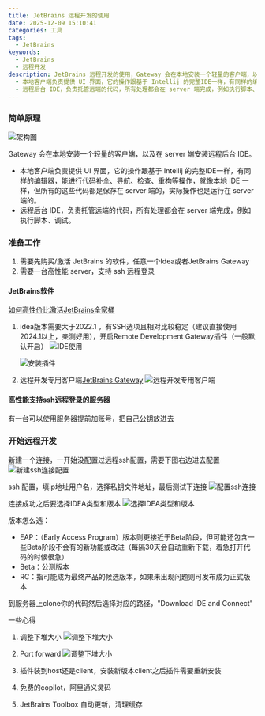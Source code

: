```yaml
---
title: JetBrains 远程开发的使用
date: 2025-12-09 15:10:41
categories: 工具
tags:
  - JetBrains
keywords: 
  - JetBrains
  - 远程开发
description: JetBrains 远程开发的使用，Gateway 会在本地安装一个轻量的客户端，以及在 server 端安装远程后台 IDE。
  - 本地客户端负责提供 UI 界面，它的操作跟基于 Intellij 的完整IDE一样，有同样的编辑器，能进行代码补全、导航、检查、重构等操作，就像本地 IDE 一样，但所有的这些代码都是保存在 server 端的，实际操作也是运行在 server 端的。
  - 远程后台 IDE，负责托管远端的代码，所有处理都会在 server 端完成，例如执行脚本、调试。
---
```


### 简单原理
![架构图](JetBrains-远程开发的使用/img.png)

Gateway 会在本地安装一个轻量的客户端，以及在 server 端安装远程后台 IDE。
- 本地客户端负责提供 UI 界面，它的操作跟基于 Intellij 的完整IDE一样，有同样的编辑器，能进行代码补全、导航、检查、重构等操作，就像本地 IDE 一样，但所有的这些代码都是保存在 server 端的，实际操作也是运行在 server 端的。
- 远程后台 IDE，负责托管远端的代码，所有处理都会在 server 端完成，例如执行脚本、调试。

### 准备工作
1. 需要先购买/激活 JetBrains 的软件，任意一个Idea或者JetBrains Gateway
2. 需要一台高性能 server，支持 ssh 远程登录
#### JetBrains软件
   [如何高性价比激活JetBrains全家桶](http://e.tb.cn/h.T1NT5hBEX3Mvjuh?tk=E4BL3HiWp8a)
1. idea版本需要大于2022.1 ，有SSH选项且相对比较稳定（建议直接使用2024.1以上，亲测好用），开启Remote Development Gateway插件（一般默认开启）
   ![IDE使用](JetBrains-远程开发的使用/WX20250109-151710.png)

   ![安装插件](JetBrains-远程开发的使用/img_1.png)

2. 远程开发专用客户端[JetBrains Gateway](https://www.jetbrains.com/remote-development/gateway/)
   ![远程开发专用客户端](JetBrains-远程开发的使用/WX20250109-151846.png)

#### 高性能支持ssh远程登录的服务器
有一台可以使用服务器提前加账号，把自己公钥放进去


### 开始远程开发

新建一个连接，一开始没配置过远程ssh配置，需要下图右边进去配置
![新建ssh连接配置](JetBrains-远程开发的使用/img_7.png)

ssh 配置，填ip地址用户名，选择私钥文件地址，最后测试下连接
![配置ssh连接](JetBrains-远程开发的使用/img_3.png)

连接成功之后要选择IDEA类型和版本
![选择IDEA类型和版本](JetBrains-远程开发的使用/img_4.png)

版本怎么选：
- EAP：（Early Access Program）版本则更接近于Beta阶段，但可能还包含一些Beta阶段不会有的新功能或改进（每隔30天会自动重新下载，着急打开代码的时候很急）
- Beta：公测版本
- RC：指可能成为最终产品的候选版本，如果未出现问题则可发布成为正式版本


到服务器上clone你的代码然后选择对应的路径，"Download IDE and Connect"




一些心得

1. 调整下堆大小
   ![调整下堆大小](JetBrains-远程开发的使用/img_4.png)


2. Port forward
   ![调整下堆大小](JetBrains-远程开发的使用/img_5.png)

3. 插件装到host还是client，安装新版本client之后插件需要重新安装
4. 免费的copilot，阿里通义灵码
5. JetBrains Toolbox 自动更新，清理缓存